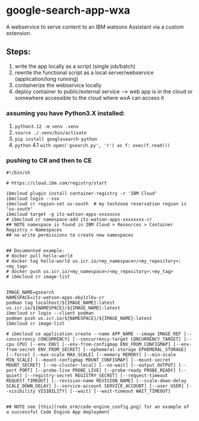# google-search-app-wxa
A webservice to serve content to an IBM watsonx Assistant via a custom extension.


## Steps:
1. write the app locally as a script (single job/batch)
2. rewrite the functional script as a local server/webservice (application/long running)
3. containerize the webservice locally
4. deploy container to public/external service
--> web app is in the cloud or somewhere accessible to the cloud where wxA can access it



### assuming you have Python3.X installed:
1. `python3.12 -m venv .venv`
2. `source ./.venv/bin/activate`
3. `pip install googlesearch-python`
4. `python`
4.1 `with open('gsearch.py', 'r') as f: exec(f.read())`




### pushing to CR and then to CE

```
#!/bin/sh

# https://cloud.ibm.com/registry/start

ibmcloud plugin install container-registry -r 'IBM Cloud'
ibmcloud login --sso
ibmcloud cr region-set us-south  # my techzone reservation region is "us-south"
ibmcloud target -g itz-watson-apps-xxxxxxxx
# ibmcloud cr namespace-add itz-watson-apps-xxxxxxxx-cr
## NOTE namespace is found in IBM Cloud > Resources > Container Registry > Namespaces
## no write permissions to create new namespaces


## Documented example:
# docker pull hello-world
# docker tag hello-world us.icr.io/<my_namespace>/<my_repository>:<my_tag>
# docker push us.icr.io/<my_namespace>/<my_repository>:<my_tag>
# ibmcloud cr image-list


IMAGE_NAME=gsearch
NAMESPACE=itz-watson-apps-eby1zl6u-cr
podman tag localhost/${IMAGE_NAME}:latest us.icr.io/${NAMESPACE}/${IMAGE_NAME}:latest
ibmcloud cr login --client podman
podman push us.icr.io/${NAMESPACE}/${IMAGE_NAME}:latest
ibmcloud cr image-list

# ibmcloud ce application create --name APP_NAME --image IMAGE_REF [--concurrency CONCURRENCY] [--concurrency-target CONCURRENCY_TARGET] [--cpu CPU] [--env ENV] [--env-from-configmap ENV_FROM_CONFIGMAP] [--env-from-secret ENV_FROM_SECRET] [--ephemeral-storage EPHEMERAL_STORAGE] [--force] [--max-scale MAX_SCALE] [--memory MEMORY] [--min-scale MIN_SCALE] [--mount-configmap MOUNT_CONFIGMAP] [--mount-secret MOUNT_SECRET] [--no-cluster-local] [--no-wait] [--output OUTPUT] [--port PORT] [--probe-live PROBE_LIVE] [--probe-ready PROBE_READY] [--quiet] [--registry-secret REGISTRY_SECRET] [--request-timeout REQUEST_TIMEOUT] [--revision-name REVISION_NAME] [--scale-down-delay SCALE_DOWN_DELAY] [--service-account SERVICE_ACCOUNT] [--user USER] [--visibility VISIBILITY] [--wait] [--wait-timeout WAIT_TIMEOUT]


## NOTE see [this](redo_erm/code-engine_config.png) for an example of a successful Code Engine App deployment
```
